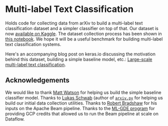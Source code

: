 # Multi-label Text Classification

Holds code for collecting data from arXiv to build a multi-label text classification dataset and a simpler classifier on
top of that. Our dataset is now [available on Kaggle](https://www.kaggle.com/spsayakpaul/arxiv-paper-abstracts). The dataset collection process
has been shown in [this notebook](https://github.com/soumik12345/multi-label-text-classification/blob/master/beam_arxiv_scrape.ipynb). We hope
it will be a useful benchmark for building multi-label text classification systems.

Here's an accompanying blog post on keras.io discussing the motivation behind this dataset, building a simple
baseline model, etc.: [Large-scale multi-label text classification](https://keras.io/examples/nlp/multi_label_classification/).

## Acknowledgements

We would like to thank [Matt Watson](https://github.com/mattdangerw) for helping us build the simple baseline classifier model. Thanks to
[Lukas Schwab](https://github.com/lukasschwab) (author of [`arxiv.py`](https://github.com/lukasschwab/arxiv.py) for helping us build
our initial data collection utilities. Thanks to [Robert Bradshaw](https://www.linkedin.com/in/robert-bradshaw-1b48a07/) for his inputs
on the Apache Beam pipeline. Thanks to the [ML-GDE program](https://developers.google.com/programs/experts/) for providing GCP credits
that allowed us to run the Beam pipeline at scale on Dataflow.
